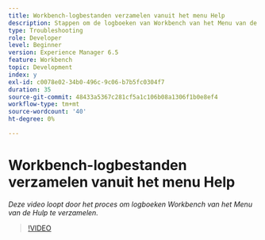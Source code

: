 ```yaml
---
title: Workbench-logbestanden verzamelen vanuit het menu Help
description: Stappen om de logboeken van Workbench van het Menu van de Hulp te verzamelen
type: Troubleshooting
role: Developer
level: Beginner
version: Experience Manager 6.5
feature: Workbench
topic: Development
index: y
exl-id: c0078e02-34b0-496c-9c06-b7b5fc0304f7
duration: 35
source-git-commit: 48433a5367c281cf5a1c106b08a1306f1b0e8ef4
workflow-type: tm+mt
source-wordcount: '40'
ht-degree: 0%

---
```


# Workbench-logbestanden verzamelen vanuit het menu Help

*Deze video loopt door het proces om logboeken Workbench van het Menu van de Hulp te verzamelen.*

>[!VIDEO](https://video.tv.adobe.com/v/335501?quality=12&learn=on)
